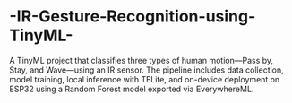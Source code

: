 # -IR-Gesture-Recognition-using-TinyML-
A TinyML project that classifies three types of human motion—Pass by, Stay, and Wave—using an IR sensor. The pipeline includes data collection, model training, local inference with TFLite, and on-device deployment on ESP32 using a Random Forest model exported via EverywhereML.
